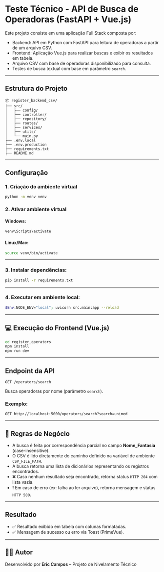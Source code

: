 # Teste Técnico - API de Busca de Operadoras (FastAPI + Vue.js)

Este projeto consiste em uma aplicação Full Stack composta por:

- Backend: API em Python com FastAPI para leitura de operadoras a partir de um arquivo CSV.
- Frontend: Aplicação Vue.js para realizar buscas e exibir os resultados em tabela.
- Arquivo CSV com base de operadoras disponibilizado para consulta.
- Testes de busca textual com base em parâmetro `search`.

---

## Estrutura do Projeto

```
📦 register_backend_csv/
├── src/
│   ├── config/
│   ├── controller/
│   ├── repository/
│   ├── routes/
│   ├── services/
│   ├── utils/
│   └── main.py
├── .env.local
├── .env.production
├── requirements.txt
├── README.md
```

---

##  Configuração

### 1. Criação do ambiente virtual

```bash
python -m venv venv
```

### 2. Ativar ambiente virtual

#### Windows:
```bash
venv\Scripts\activate
```

#### Linux/Mac:
```bash
source venv/bin/activate
```

---

### 3. Instalar dependências:

```bash
pip install -r requirements.txt
```

---

### 4. Executar em ambiente local:

```bash
$Env:NODE_ENV="local"; uvicorn src.main:app --reload
```

---

## 💻 Execução do Frontend (Vue.js)

```bash
cd register_operators
npm install
npm run dev
```

---

## Endpoint da API

```http
GET /operators/search
```

Busca operadoras por nome (parâmetro `search`).

### Exemplo:
```
GET http://localhost:5000/operators/search?search=unimed
```

---

## 📌 Regras de Negócio

-  A busca é feita por correspondência parcial no campo **Nome_Fantasia** (case-insensitive).
-  O CSV é lido diretamente do caminho definido na variável de ambiente `CSV_FILE_PATH`.
-  A busca retorna uma lista de dicionários representando os registros encontrados.
- ❌ Caso nenhum resultado seja encontrado, retorna status `HTTP 204` com lista vazia.
- ❗ Em caso de erro (ex: falha ao ler arquivo), retorna mensagem e status `HTTP 500`.

---

## Resultado

- ✅ Resultado exibido em tabela com colunas formatadas.
- ✅ Mensagem de sucesso ou erro via Toast (PrimeVue).

---

## 👨‍💻 Autor

Desenvolvido por **Eric Campos** – Projeto de Nivelamento Técnico